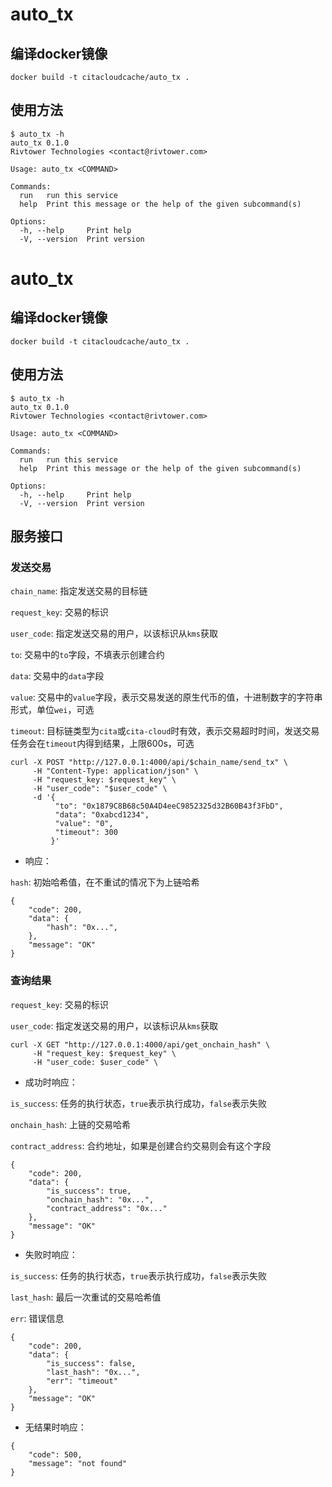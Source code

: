 # auto_tx

## 编译docker镜像
```
docker build -t citacloudcache/auto_tx .
```
## 使用方法

```
$ auto_tx -h
auto_tx 0.1.0
Rivtower Technologies <contact@rivtower.com>

Usage: auto_tx <COMMAND>

Commands:
  run   run this service
  help  Print this message or the help of the given subcommand(s)

Options:
  -h, --help     Print help
  -V, --version  Print version
```
# auto_tx

## 编译docker镜像
```
docker build -t citacloudcache/auto_tx .
```
## 使用方法

```
$ auto_tx -h
auto_tx 0.1.0
Rivtower Technologies <contact@rivtower.com>

Usage: auto_tx <COMMAND>

Commands:
  run   run this service
  help  Print this message or the help of the given subcommand(s)

Options:
  -h, --help     Print help
  -V, --version  Print version
```

## 服务接口

### 发送交易

`chain_name`: 指定发送交易的目标链

`request_key`: 交易的标识

`user_code`: 指定发送交易的用户，以该标识从`kms`获取

`to`: 交易中的`to`字段，不填表示创建合约

`data`: 交易中的`data`字段

`value`: 交易中的`value`字段，表示交易发送的原生代币的值，十进制数字的字符串形式，单位`wei`，可选

`timeout`: 目标链类型为`cita`或`cita-cloud`时有效，表示交易超时时间，发送交易任务会在`timeout`内得到结果，上限600s，可选

```
curl -X POST "http://127.0.0.1:4000/api/$chain_name/send_tx" \
     -H "Content-Type: application/json" \
     -H "request_key: $request_key" \
     -H "user_code": "$user_code" \
     -d '{
          "to": "0x1879C8B68c50A4D4eeC9852325d32B60B43f3FbD",
          "data": "0xabcd1234",
          "value": "0",
          "timeout": 300
         }'
```

* 响应：

`hash`: 初始哈希值，在不重试的情况下为上链哈希


```
{
    "code": 200,
    "data": {
        "hash": "0x...",
    },
    "message": "OK"
}
```

### 查询结果

`request_key`: 交易的标识

`user_code`: 指定发送交易的用户，以该标识从`kms`获取

```
curl -X GET "http://127.0.0.1:4000/api/get_onchain_hash" \
     -H "request_key: $request_key" \
     -H "user_code: $user_code" \
```

* 成功时响应：

`is_success`: 任务的执行状态，`true`表示执行成功，`false`表示失败

`onchain_hash`: 上链的交易哈希

`contract_address`: 合约地址，如果是创建合约交易则会有这个字段


```
{
    "code": 200,
    "data": {
        "is_success": true,
        "onchain_hash": "0x...",
        "contract_address": "0x..."
    },
    "message": "OK"
}
```

* 失败时响应：

`is_success`: 任务的执行状态，`true`表示执行成功，`false`表示失败

`last_hash`: 最后一次重试的交易哈希值

`err`: 错误信息


```
{
    "code": 200,
    "data": {
        "is_success": false,
        "last_hash": "0x...",
        "err": "timeout"
    },
    "message": "OK"
}
```

* 无结果时响应：


```
{
    "code": 500,
    "message": "not found"
}
```
